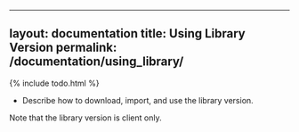 ---
layout: documentation
title:  Using Library Version
permalink: /documentation/using_library/
----------------------------------------

{% include todo.html %}

* Describe how to download, import, and use the library version.

Note that the library version is client only.